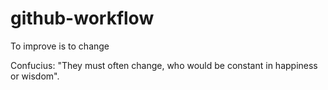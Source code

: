 # github-workflow

To improve is to change

Confucius: "They must often change, who would be constant in happiness or wisdom".
